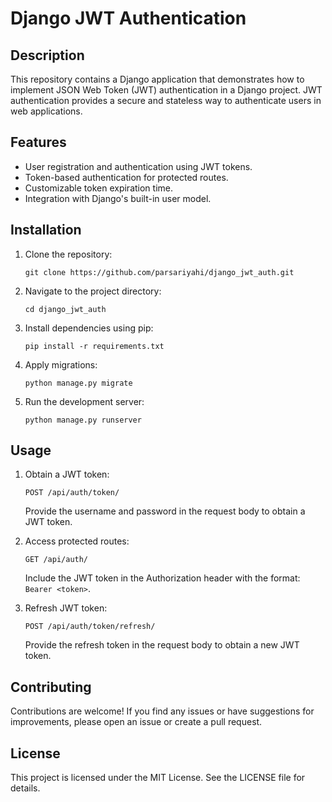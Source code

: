 # Django JWT Authentication

## Description
This repository contains a Django application that demonstrates how to implement JSON Web Token (JWT) authentication in a Django project. JWT authentication provides a secure and stateless way to authenticate users in web applications.

## Features
- User registration and authentication using JWT tokens.
- Token-based authentication for protected routes.
- Customizable token expiration time.
- Integration with Django's built-in user model.

## Installation
1. Clone the repository:
   ```
   git clone https://github.com/parsariyahi/django_jwt_auth.git
   ```

2. Navigate to the project directory:
   ```
   cd django_jwt_auth
   ```

3. Install dependencies using pip:
   ```
   pip install -r requirements.txt
   ```

4. Apply migrations:
   ```
   python manage.py migrate
   ```

5. Run the development server:
   ```
   python manage.py runserver
   ```

## Usage

1. Obtain a JWT token:
   ```
   POST /api/auth/token/
   ```
   Provide the username and password in the request body to obtain a JWT token.

3. Access protected routes:
   ```
   GET /api/auth/
   ```
   Include the JWT token in the Authorization header with the format: `Bearer <token>`.

4. Refresh JWT token:
   ```
   POST /api/auth/token/refresh/
   ```
   Provide the refresh token in the request body to obtain a new JWT token.

## Contributing
Contributions are welcome! If you find any issues or have suggestions for improvements, please open an issue or create a pull request.

## License
This project is licensed under the MIT License. See the LICENSE file for details.
